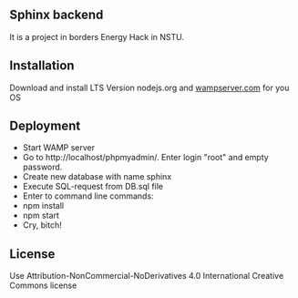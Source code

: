 ## Sphinx backend
It is a project in borders Energy Hack in NSTU.
## Installation
Download and install LTS Version nodejs.org and [wampserver.com](http://www.wampserver.com/en/#download-wrapper) for you OS
## Deployment
  - Start WAMP server
  - Go to http://localhost/phpmyadmin/. Enter login "root" and empty password. 
  - Create new database with name sphinx
  - Execute SQL-request from DB.sql file
  - Enter to command line commands:
  - npm install
  - npm start
  - Cry, bitch!
## License
Use Attribution-NonCommercial-NoDerivatives 4.0 International Creative Commons license
